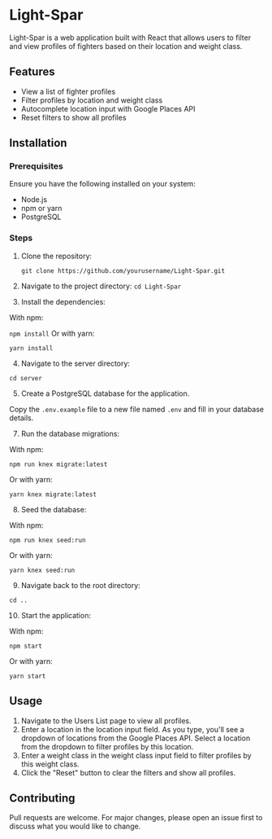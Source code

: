# Light-Spar

Light-Spar is a web application built with React that allows users to filter and view profiles of fighters based on their location and weight class.

## Features

- View a list of fighter profiles
- Filter profiles by location and weight class
- Autocomplete location input with Google Places API
- Reset filters to show all profiles

## Installation

### Prerequisites

Ensure you have the following installed on your system:

- Node.js
- npm or yarn
- PostgreSQL

### Steps

1. Clone the repository:

   `git clone https://github.com/yourusername/Light-Spar.git`

2. Navigate to the project directory:
   `cd Light-Spar`

3. Install the dependencies:

With npm:

`npm install`
Or with yarn:

`yarn install`

4. Navigate to the server directory:

`cd server`

5. Create a PostgreSQL database for the application.

Copy the `.env.example` file to a new file named `.env` and fill in your database details.

7. Run the database migrations:

With npm:

`npm run knex migrate:latest`

Or with yarn:

`yarn knex migrate:latest`

8. Seed the database:

With npm:

`npm run knex seed:run`

Or with yarn:

`yarn knex seed:run`

9. Navigate back to the root directory:

`cd ..`

10. Start the application:

With npm:

`npm start`

Or with yarn:

`yarn start`

## Usage

1. Navigate to the Users List page to view all profiles.
2. Enter a location in the location input field. As you type, you'll see a dropdown of locations from the Google Places API. Select a location from the dropdown to filter profiles by this location.
3. Enter a weight class in the weight class input field to filter profiles by this weight class.
4. Click the "Reset" button to clear the filters and show all profiles.

## Contributing

Pull requests are welcome. For major changes, please open an issue first to discuss what you would like to change.
